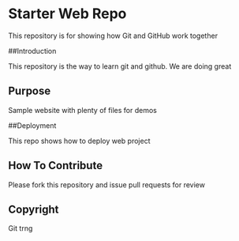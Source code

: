 # Starter Web Repo

This repository is for showing how Git and GitHub work together

##Introduction

This repository is the way to learn git and github.
We are doing great

## Purpose

Sample website with plenty of files for demos

##Deployment

This repo shows how to deploy web project

## How To Contribute
Please fork this repository and issue pull requests for review

## Copyright
 Git trng